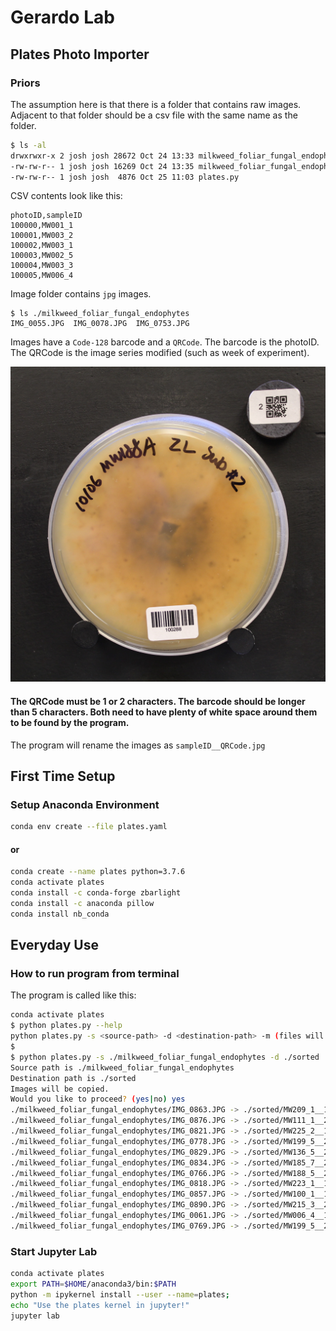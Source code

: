 # Gerardo Lab

## Plates Photo Importer

### Priors

The assumption here is that there is a folder that contains raw images. Adjacent to that folder should be a csv file with the same name as the folder.

```bash
$ ls -al
drwxrwxr-x 2 josh josh 28672 Oct 24 13:33 milkweed_foliar_fungal_endophytes
-rw-rw-r-- 1 josh josh 16269 Oct 24 13:35 milkweed_foliar_fungal_endophytes.csv
-rw-rw-r-- 1 josh josh  4876 Oct 25 11:03 plates.py
```

CSV contents look like this:

```csv
photoID,sampleID
100000,MW001_1
100001,MW003_2
100002,MW003_1
100003,MW002_5
100004,MW003_3
100005,MW006_4
```

Image folder contains `jpg` images.

```
$ ls ./milkweed_foliar_fungal_endophytes
IMG_0055.JPG  IMG_0078.JPG  IMG_0753.JPG
```

Images have a `Code-128` barcode and a `QRCode`. The barcode is the photoID. The QRCode is the image series modified (such as week of experiment).

![Example Image](example.jpg?raw=true)

#### The QRCode must be 1 or 2 characters. The barcode should be longer than 5 characters. Both need to have plenty of white space around them to be found by the program.

The program will rename the images as `sampleID__QRCode.jpg`

## First Time Setup

### Setup Anaconda Environment

```bash
conda env create --file plates.yaml
```

#### or

```bash
conda create --name plates python=3.7.6
conda activate plates
conda install -c conda-forge zbarlight
conda install -c anaconda pillow
conda install nb_conda
```

## Everyday Use

### How to run program from terminal

The program is called like this:

```bash
conda activate plates
$ python plates.py --help
python plates.py -s <source-path> -d <destination-path> -m (files will be moved rather than copied) -f (run without prompt for automated scripting)
$
$ python plates.py -s ./milkweed_foliar_fungal_endophytes -d ./sorted
Source path is ./milkweed_foliar_fungal_endophytes
Destination path is ./sorted
Images will be copied.
Would you like to proceed? (yes|no) yes
./milkweed_foliar_fungal_endophytes/IMG_0863.JPG -> ./sorted/MW209_1__1.jpg
./milkweed_foliar_fungal_endophytes/IMG_0876.JPG -> ./sorted/MW111_1__2.jpg
./milkweed_foliar_fungal_endophytes/IMG_0821.JPG -> ./sorted/MW225_2__1.jpg
./milkweed_foliar_fungal_endophytes/IMG_0778.JPG -> ./sorted/MW199_5__2.jpg
./milkweed_foliar_fungal_endophytes/IMG_0829.JPG -> ./sorted/MW136_5__2.jpg
./milkweed_foliar_fungal_endophytes/IMG_0834.JPG -> ./sorted/MW185_7__2.jpg
./milkweed_foliar_fungal_endophytes/IMG_0766.JPG -> ./sorted/MW188_5__2.jpg
./milkweed_foliar_fungal_endophytes/IMG_0818.JPG -> ./sorted/MW223_1__1.jpg
./milkweed_foliar_fungal_endophytes/IMG_0857.JPG -> ./sorted/MW100_1__1.jpg
./milkweed_foliar_fungal_endophytes/IMG_0890.JPG -> ./sorted/MW215_3__2.jpg
./milkweed_foliar_fungal_endophytes/IMG_0061.JPG -> ./sorted/MW006_4__1.jpg
./milkweed_foliar_fungal_endophytes/IMG_0769.JPG -> ./sorted/MW199_5__2.jpg
```

### Start Jupyter Lab

```bash
conda activate plates
export PATH=$HOME/anaconda3/bin:$PATH
python -m ipykernel install --user --name=plates;
echo "Use the plates kernel in jupyter!"
jupyter lab
```
